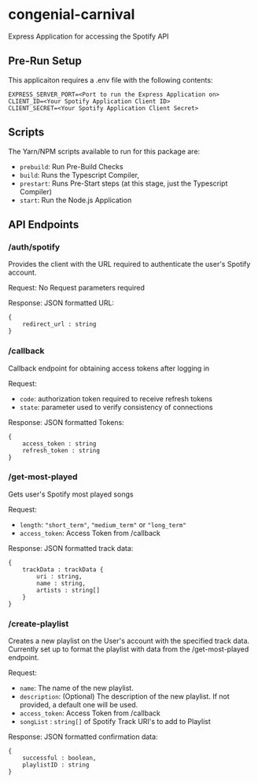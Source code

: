 # congenial-carnival
Express Application for accessing the Spotify API

## Pre-Run Setup
This applicaiton requires a .env file with the following contents:
```
EXPRESS_SERVER_PORT=<Port to run the Express Application on>
CLIENT_ID=<Your Spotify Application Client ID>
CLIENT_SECRET=<Your Spotify Application Client Secret>
```
## Scripts
The Yarn/NPM scripts available to run for this package are:
- `prebuild`: Run Pre-Build Checks
- `build`: Runs the Typescript Compiler,
- `prestart`: Runs Pre-Start steps (at this stage, just the Typescript Compiler)
- `start`: Run the Node.js Application

## API Endpoints
### /auth/spotify
Provides the client with the URL required to authenticate the user's Spotify account.

Request: No Request parameters required

Response: JSON formatted URL:
```
{
    redirect_url : string
}
```

### /callback
Callback endpoint for obtaining access tokens after logging in

Request: 
- `code`: authorization token required to receive refresh tokens
- `state`: parameter used to verify consistency of connections

Response: JSON formatted Tokens:
```
{
    access_token : string
    refresh_token : string
}
```

### /get-most-played
Gets user's Spotify most played songs

Request:

- `length`: `"short_term"`, `"medium_term"` or `"long_term"`
- `access_token`: Access Token from /callback 

Response: JSON formatted track data:
```
{
    trackData : trackData {
        uri : string,
        name : string,
        artists : string[]
    }
}
```

### /create-playlist
Creates a new playlist on the User's account with the specified track data. Currently set up to format the playlist with data from the /get-most-played endpoint.

Request:
- `name`: The name of the new playlist.
- `description`: (Optional) The description of the new playlist. If not provided, a default one will be used.
- `access_token`: Access Token from /callback 
- `songList` : `string[]` of Spotify Track URI's to add to Playlist

Response: JSON formatted confirmation data:
```
{
    successful : boolean,
    playlistID : string
}
```
